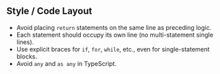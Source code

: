 ## Style / Code Layout

- Avoid placing `return` statements on the same line as preceding logic.
- Each statement should occupy its own line (no multi-statement single lines).
- Use explicit braces for `if`, `for`, `while`, etc., even for single-statement blocks.
- Avoid `any` and `as any` in TypeScript.
